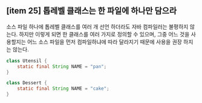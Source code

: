 ## [item 25] 톱레벨 클래스는 한 파일에 하나만 담으라

소스 파일 하나에 톱레벨 클래스를 여러 개 선언 하더라도 자바 컴파일러는 불평하지 않는다. 하지만 이렇게 되면 한 클래스를 여러 가지로 정의할 수 있으며, 그중 어느 것을 사용할지는 어느 소스 파일을 먼저 컴파일하냐에 따라 달라지기 때문에 사용을 권장 하지는 않는다.

```java
class Utensil {
    static final String NAME = "pan";
}

class Dessert {
    static final String NAME = "cake";
}
```